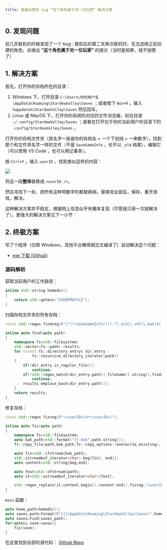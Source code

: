 ```yaml
---
title: 星露谷联机 bug “这个角色属于另一位玩家” 解决方案
---
```


## 0. 发现问题

前几天联机的时候发现了一个 bug : 联机后的第二天再次联机时，无法选择之前创建的角色，会弹出 **“这个角色属于另一位玩家”** 的提示（当时是拍屏，就不放图了）

## 1. 解决方案

首先，打开你的存档所在的目录：

1. Windows 下，打开目录 `C:\Users\你的用户名\AppData\Roaming\StardewValley\Saves` ；或者按下 `Win+R` ，输入 `%appdata%\StardewValley\Saves` 然后回车。
2. Linux 或 MacOS 下，打开你的系统的对应的文件浏览器，前往目录 `~/.config/StardewValley/Saves` ；或者在打开位于你的当前用户的目录下的 `.config/StardewValley/Saves` 。

打开你的存档文件夹（其名字一般是你的存档名 + 一个下划线 + 一串数字），找到那个和文件夹名字一样的文件（不是 `SaveGameInfo` ，也不以 `_old` 结尾），编辑它（可以使用 VS Code ，也可以用记事本）。

按 `Ctrl+F` ，输入 `userID` ，找到类似这样的内容：

![](/res/posts/stardew-valley-multiplay-bug-fix/0.png)

将这一段**整体**替换成 `<userID />`。

然后寻找下一处，把所有这种带数字的都替换掉。替换完全部后，保存，重开游戏，解决。

这种解决方案并不稳定，根据网上信息似乎有概率复现（尽管我只用一次就解决了），更强大的解决方案见下一小节：

## 2. 终极方案

写了个程序（仅限 Windows，其他平台懒得搞交叉编译了）自动解决这个问题：

<!-- - [exe 下载 (站内)](https://keqing.moe/res/StardewValleyFix.exe "站内下载") -->
- [exe 下载 (Github)](https://github.com/KeqingMoe/StardewValleyFix/releases/download/1/StardewValleyFix.exe "exe 下载 (Github)")

### 源码解析

获取当前用户的工作路径：

```cpp
inline std::string homedir()
{
    return std::getenv("USERPROFILE");
}
```

扫描存档文件夹的所有存档：

```cpp
const std::regex findreg(R"(^(?!SaveGameInfo)(?!.*(_old|\.vdf|\.bak)$).+$)");

inline auto find(auto path)
{
    namespace fs=std::filesystem;
    std::vector<fs::path> results;
    for (const fs::directory_entry& dir_entry :
            fs::recursive_directory_iterator(path))
    {
        if(!dir_entry.is_regular_file())
            continue;
        if(!std::regex_match(dir_entry.path().filename().string(),findreg))
            continue;
        results.emplace_back(dir_entry.path());
    }
    return results;
}
```

修复存档：
```cpp
const std::regex fixreg(R"(<userID>\d*</userID>)");

inline auto fix(auto path)
{
    namespace fs=std::filesystem;
    auto bak_path=std::format("{}.bak",path.string());
    fs::copy_file(path,bak_path,fs::copy_options::overwrite_existing);

    auto fin=std::ifstream{bak_path};
    std::istreambuf_iterator<char> beg{fin}, end{};
    auto content=std::string{beg,end};

    auto fout=std::ofstream{path};
    auto it=std::ostreambuf_iterator<char>{fout};

    std::regex_replace(it,content.begin(),content.end(),fixreg,"<userID />");
}
```

`main` 函数：

```cpp
auto home_path=homedir();
auto saves_path=format(R"({}\AppData\Roaming\StardewValley\Saves)",home_path);
auto saves=find(saves_path);
for(auto&& save:saves){
    fix(save);
}
```

在这里找到全部的源代码： [Github Repo](https://github.com/KeqingMoe/StardewValleyFix "Github Repo")
